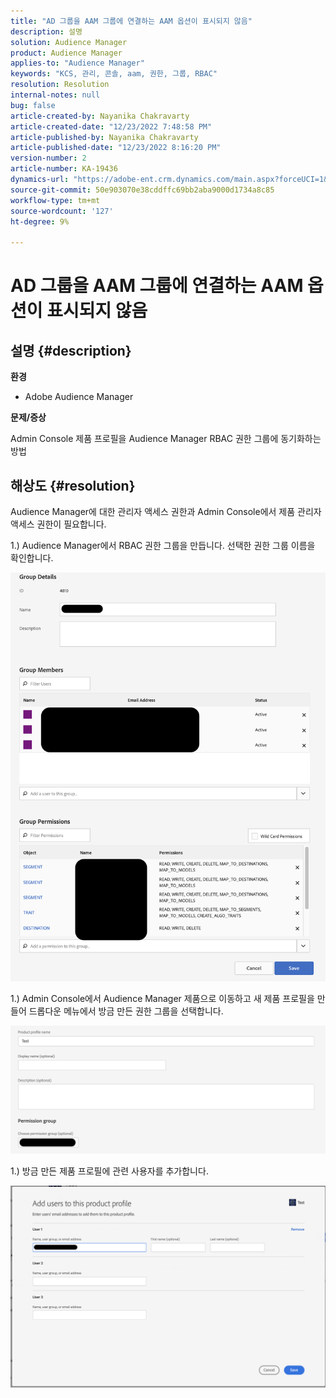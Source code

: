 ```yaml
---
title: "AD 그룹을 AAM 그룹에 연결하는 AAM 옵션이 표시되지 않음"
description: 설명
solution: Audience Manager
product: Audience Manager
applies-to: "Audience Manager"
keywords: "KCS, 관리, 콘솔, aam, 권한, 그룹, RBAC"
resolution: Resolution
internal-notes: null
bug: false
article-created-by: Nayanika Chakravarty
article-created-date: "12/23/2022 7:48:58 PM"
article-published-by: Nayanika Chakravarty
article-published-date: "12/23/2022 8:16:20 PM"
version-number: 2
article-number: KA-19436
dynamics-url: "https://adobe-ent.crm.dynamics.com/main.aspx?forceUCI=1&pagetype=entityrecord&etn=knowledgearticle&id=811b3dd6-fa82-ed11-81ac-6045bd006079"
source-git-commit: 50e903070e38cddffc69bb2aba9000d1734a8c85
workflow-type: tm+mt
source-wordcount: '127'
ht-degree: 9%

---
```


# AD 그룹을 AAM 그룹에 연결하는 AAM 옵션이 표시되지 않음

## 설명 {#description}


<b>환경</b>

- Adobe Audience Manager

<b>문제/증상</b>

Admin Console 제품 프로필을 Audience Manager RBAC 권한 그룹에 동기화하는 방법


## 해상도 {#resolution}


Audience Manager에 대한 관리자 액세스 권한과 Admin Console에서 제품 관리자 액세스 권한이 필요합니다.

1.) Audience Manager에서 RBAC 권한 그룹을 만듭니다. 선택한 권한 그룹 이름을 확인합니다.

![](assets/5a5b40de-a9cf-ec11-a7b5-00224809c196.png)

1.) Admin Console에서 Audience Manager 제품으로 이동하고 새 제품 프로필을 만들어 드롭다운 메뉴에서 방금 만든 권한 그룹을 선택합니다.

![](assets/2689da02-aacf-ec11-a7b5-00224809c196.png)

1.) 방금 만든 제품 프로필에 관련 사용자를 추가합니다.

![](assets/6a896e46-aacf-ec11-a7b5-00224809c196.png)
